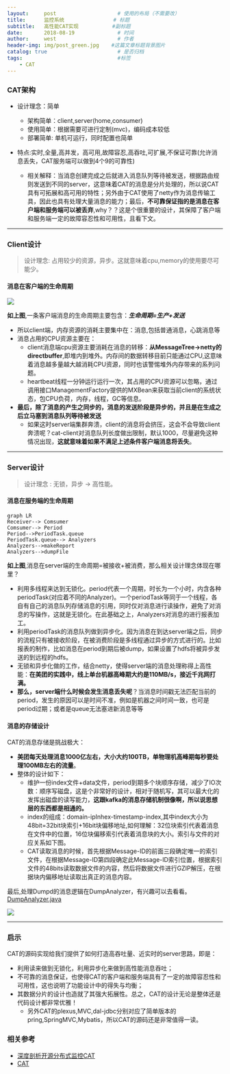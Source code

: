 ```yaml
---
layout:     post                    # 使用的布局（不需要改）
title:      监控系统                # 标题
subtitle:   高性能CAT实现           #副标题
date:       2018-08-19              # 时间
author:     west                    # 作者
header-img: img/post_green.jpg    #这篇文章标题背景图片
catalog: true                       # 是否归档
tags:                               #标签
    - CAT
---
```

### CAT架构

- 设计理念：简单
    - 架构简单：client,server(home,consumer)
    - 使用简单：根据需要可进行定制(mvc)，编码成本较低
    - 部署简单: 单机可运行，同时配置也简单

- 特点:实时,全量,高并发，高可用,故障容忍,高吞吐,可扩展,不保证可靠(允许消息丢失，CAT服务端可以做到4个9的可靠性)
    - 相关解释：当消息创建完成之后就进入消息队列等待被发送，根据路由规则发送到不同的server，这意味着CAT的消息是分片处理的，所以说CAT具有可拓展和高可用的特性；另外由于CAT使用了netty作为消息传输工具，因此也具有处理大量消息的能力；最后，**不可靠保证指的是消息在客户端和服务端可以被丢弃**,why？？这是个很重要的设计，其保障了客户端和服务端一定的故障容忍性和可用性，且看下文。


---


### Client设计

> 设计理念: 占用较少的资源，异步。这就意味着cpu,memory的使用要尽可能少。

#### 消息在客户端的生命周期

![](https://tech.meituan.com/img/cat/client01.png)

**如上图**,一条客户端消息的生命周期主要包含：***生命周期=生产+发送***

- 所以client端，内存资源的消耗主要集中在：消息,包括普通消息，心跳消息等
- 消息占用的CPU资源主要在：
    - client消息端cpu资源主要消耗在消息的转移：**从MessageTree->netty的directbuffer**,即堆内到堆外。内存间的数据转移目前只能通过CPU,这意味着消息越多量越大越消耗CPU资源，同时也该警惕堆外内存带来的系列问题。
    - heartbeat线程一分钟运行运行一次，其占用的CPU资源可以忽略，通过调用接口ManagementFactory提供的MXBean来获取当前client的系统状态，包CPU负荷，内存，线程，GC等信息。
- **最后，除了消息的产生之同步的，消息的发送阶段是异步的，并且是在生成之后立马塞到消息队列等待被发送**
    - 如果这时server端集群奔溃，client的消息将会挤压，这会不会导致client奔溃呢？cat-client对消息队列长度做出限制，默认1000，尽量避免这种情况出现，**这就意味着如果不满足上述条件客户端消息将丢失**。 

---

### Server设计
> 设计理念 : 无锁，异步 -> 高性能。

#### 消息在服务端的生命周期

```
graph LR
Receiver--> Comsumer
Comsumer--> Period
Period-->PeriodTask.queue
PeriodTask.queue--> Analyzers
Analyzers-->makeReport
Analyzers-->dumpFile
```

**如上图**,消息在server端的生命周期=被接收+被消费，那么相关设计理念体现在哪里？
- 利用多线程来达到无锁化。period代表一个周期，时长为一个小时，内含各种periodTask(对应着不同的Analyzer)。一个periodTask等同于一个线程，各自有自己的消息队列存储消息的引用，同时仅对消息进行读操作，避免了对消息的写操作，这就是无锁化。在此基础之上，Analyzers对消息的进行报表加工。
- 利用periodTask的消息队列做到异步化。因为消息在到达server端之后，同步的流程只有被接收阶段，在被消费阶段是多线程通过异步的方式进行的。比如报表的制作，比如消息在period到期后被dump，如果设置了hdfs将被异步发送的到远程的hdfs。
- 无锁和异步化做的工作，结合netty，使得server端的消息处理称得上高性能：**在美团的实践中，线上单台机器高峰期大约是110MB/s，接近千兆网打满。**
- **那么，server端什么时候会发生消息丢失呢**？当消息时间戳无法匹配当前的period，发生的原因可以是时间不准，例如是机器之间时间一致，也可是period过期；或者是queue无法塞进新消息等等

#### 消息的存储设计

CAT的消息存储是挑战极大：
- **美团每天处理消息1000亿左右，大小大约100TB，单物理机高峰期每秒要处理100MB左右的流量**。
- 整体的设计如下：
    - 维护一份index文件+data文件，period到期多个块顺序存储，减少了IO次数：顺序写磁盘，这是个非常好的设计，相对于随机写，其可以最大化的发挥出磁盘的读写能力，**这跟kafka的消息存储机制很像啊，所以说思想层的东西都是相通的。**
    - index的组成：domain-ipInhex-timestamp-index,其中index大小为48bit=32bit块索引+16bit块偏移地址,如何理解：32位块索引代表着消息在文件中的位置，16位块偏移索引代表着消息块的大小。索引与文件的对应关系如下图。
    - CAT读取消息的时候，首先根据Message-ID的前面三段确定唯一的索引文件，在根据Message-ID第四段确定此Message-ID索引位置，根据索引文件的48bits读取数据文件的内容，然后将数据文件进行GZIP解压，在根据块内偏移地址读取出真正的消息内容。
    
最后,处理Dumpd的消息逻辑在DumpAnalyzer，有兴趣可以去看看。[DumpAnalyzer.java](https://github.com/dianping/cat/blob/master/cat-consumer/src/main/java/com/dianping/cat/consumer/dump/DumpAnalyzer.java)

![](https://tech.meituan.com/img/cat/server05.png)


---

### 启示

CAT的源码实现给我们提供了如何打造高吞吐量、近实时的server思路，即是：
- 利用读来做到无锁化，利用异步化来做到高性能消息吞吐；
- 不可靠的消息保证，也使得CAT的客户端和服务端具有了一定的故障容忍性和可用性，这也说明了功能设计中的得失与均衡；
- 其数据分片的设计也造就了其强大拓展性。总之，CAT的设计无论是整体还是代码设计都非常优雅！
    - 另外CAT的plexus,MVC,dal-jdbc分别对应了简单版本的pring,SpringMVC,Mybatis，所以CAT的源码还是非常值得一读。
 
### 相关参考

- [深度剖析开源分布式监控CAT](https://tech.meituan.com/CAT_in_Depth_Java_Application_Monitoring.html)
- [CAT](https://github.com/dianping/cat)
